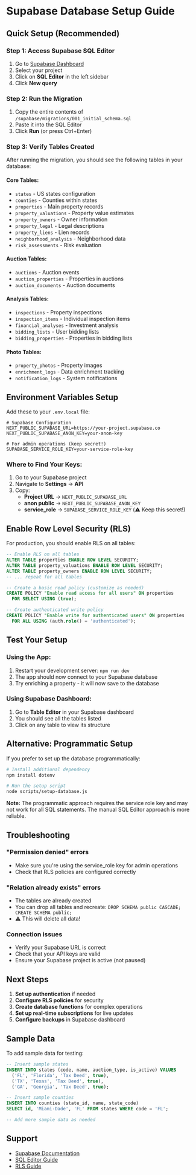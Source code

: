 # Supabase Database Setup Guide

## Quick Setup (Recommended)

### Step 1: Access Supabase SQL Editor
1. Go to [Supabase Dashboard](https://app.supabase.com)
2. Select your project
3. Click on **SQL Editor** in the left sidebar
4. Click **New query**

### Step 2: Run the Migration
1. Copy the entire contents of `/supabase/migrations/001_initial_schema.sql`
2. Paste it into the SQL Editor
3. Click **Run** (or press Ctrl+Enter)

### Step 3: Verify Tables Created
After running the migration, you should see the following tables in your database:

#### Core Tables:
- `states` - US states configuration
- `counties` - Counties within states
- `properties` - Main property records
- `property_valuations` - Property value estimates
- `property_owners` - Owner information
- `property_legal` - Legal descriptions
- `property_liens` - Lien records
- `neighborhood_analysis` - Neighborhood data
- `risk_assessments` - Risk evaluation

#### Auction Tables:
- `auctions` - Auction events
- `auction_properties` - Properties in auctions
- `auction_documents` - Auction documents

#### Analysis Tables:
- `inspections` - Property inspections
- `inspection_items` - Individual inspection items
- `financial_analyses` - Investment analysis
- `bidding_lists` - User bidding lists
- `bidding_properties` - Properties in bidding lists

#### Photo Tables:
- `property_photos` - Property images
- `enrichment_logs` - Data enrichment tracking
- `notification_logs` - System notifications

## Environment Variables Setup

Add these to your `.env.local` file:

```env
# Supabase Configuration
NEXT_PUBLIC_SUPABASE_URL=https://your-project.supabase.co
NEXT_PUBLIC_SUPABASE_ANON_KEY=your-anon-key

# For admin operations (keep secret!)
SUPABASE_SERVICE_ROLE_KEY=your-service-role-key
```

### Where to Find Your Keys:
1. Go to your Supabase project
2. Navigate to **Settings** → **API**
3. Copy:
   - **Project URL** → `NEXT_PUBLIC_SUPABASE_URL`
   - **anon public** → `NEXT_PUBLIC_SUPABASE_ANON_KEY`
   - **service_role** → `SUPABASE_SERVICE_ROLE_KEY` (⚠️ Keep this secret!)

## Enable Row Level Security (RLS)

For production, you should enable RLS on all tables:

```sql
-- Enable RLS on all tables
ALTER TABLE properties ENABLE ROW LEVEL SECURITY;
ALTER TABLE property_valuations ENABLE ROW LEVEL SECURITY;
ALTER TABLE property_owners ENABLE ROW LEVEL SECURITY;
-- ... repeat for all tables

-- Create a basic read policy (customize as needed)
CREATE POLICY "Enable read access for all users" ON properties
  FOR SELECT USING (true);

-- Create authenticated write policy
CREATE POLICY "Enable write for authenticated users" ON properties
  FOR ALL USING (auth.role() = 'authenticated');
```

## Test Your Setup

### Using the App:
1. Restart your development server: `npm run dev`
2. The app should now connect to your Supabase database
3. Try enriching a property - it will now save to the database

### Using Supabase Dashboard:
1. Go to **Table Editor** in your Supabase dashboard
2. You should see all the tables listed
3. Click on any table to view its structure

## Alternative: Programmatic Setup

If you prefer to set up the database programmatically:

```bash
# Install additional dependency
npm install dotenv

# Run the setup script
node scripts/setup-database.js
```

**Note:** The programmatic approach requires the service role key and may not work for all SQL statements. The manual SQL Editor approach is more reliable.

## Troubleshooting

### "Permission denied" errors
- Make sure you're using the service_role key for admin operations
- Check that RLS policies are configured correctly

### "Relation already exists" errors
- The tables are already created
- You can drop all tables and recreate: `DROP SCHEMA public CASCADE; CREATE SCHEMA public;`
- ⚠️ This will delete all data!

### Connection issues
- Verify your Supabase URL is correct
- Check that your API keys are valid
- Ensure your Supabase project is active (not paused)

## Next Steps

1. **Set up authentication** if needed
2. **Configure RLS policies** for security
3. **Create database functions** for complex operations
4. **Set up real-time subscriptions** for live updates
5. **Configure backups** in Supabase dashboard

## Sample Data

To add sample data for testing:

```sql
-- Insert sample states
INSERT INTO states (code, name, auction_type, is_active) VALUES
  ('FL', 'Florida', 'Tax Deed', true),
  ('TX', 'Texas', 'Tax Deed', true),
  ('GA', 'Georgia', 'Tax Deed', true);

-- Insert sample counties
INSERT INTO counties (state_id, name, state_code) 
SELECT id, 'Miami-Dade', 'FL' FROM states WHERE code = 'FL';

-- Add more sample data as needed
```

## Support

- [Supabase Documentation](https://supabase.com/docs)
- [SQL Editor Guide](https://supabase.com/docs/guides/database/sql-editor)
- [RLS Guide](https://supabase.com/docs/guides/auth/row-level-security)